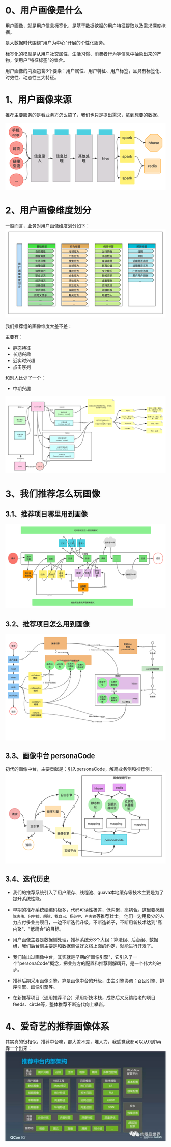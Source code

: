 # 0、用户画像是什么

用户画像，就是用户信息标签化，是基于数据挖掘的用户特征提取以及需求深度挖掘。

是大数据时代围绕"用户为中心"开展的个性化服务。

标签化的模型是从用户社交属性、生活习惯、消费者行为等信息中抽象出来的产物，使用户"特征标签"的集合。

用户画像的内涵包含3个要素：用户属性、用户特征、用户标签，且具有标签化、时效性、动态性三大特征。


# 1、用户画像来源

推荐主要服务的是看业务方怎么搞了，我们也只是提出需求，拿到想要的数据。

![](imgs/2021-08-13-画像数据收集流程图-V20210813.png)


# 2、用户画像维度划分

一般而言，业务对用户画像维度划分如下：
![](imgs/2021-08-13-用户标签维度-V20210813.png)

我们推荐组的画像维度大差不差：

主要有：
* 静态特征
* 长期兴趣
* 近实时兴趣
* 点击序列

和别人比少了一个：
* 中期兴趣

![](imgs/2021-08-13-feeds特征相关架构图.png)


# 3、我们推荐怎么玩画像

## 3.1、推荐项目哪里用到画像
![](imgs/2021-08-13-平安推荐系统画像使用流程图-V20210813.png)

## 3.2、推荐项目怎么用到画像
![](imgs/2021-08-13-推荐系统怎么用画像的-V20210813.png)

## 3.3、画像中台 personaCode
初代的画像中台，主要贡献是：引入personaCode，解耦业务侧和推荐侧：
![](imgs/2021-08-13-初代画像平台流程图-V20210813.png)


## 3.4、迭代历史

* 我们的推荐系统引入了用户缓存、线程池、guava本地缓存等技术主要是为了提升系统性能。

* 早期的推荐系统硬编码极多，代码可读性极差，低内聚，高耦合。这里要感谢`陈志伟、何宇蛟、胡弦、我自己、杨必宇、卢志锦`等推荐壮士。
    他们一边用极少的人力应付多业务项目，一边不断迭代升级，不断造轮子，不断用新技术达到"高内聚"、"低耦合"的目标。

* 用户画像主要是数据侧处理，推荐系统分3个大组：算法组、后台组、数据组，我们后台侧主要是和数据侧做好文档上面的约定，就能进行开发了。

* 我们输出过画像中台，其实就是早期的"画像引擎"，它引入了一个"personaCode"概念，把业务方的配置和推荐侧解耦开，是一个伟大的进步。

* 推荐后期采用画像引擎，算是画像中台的升级，由主引擎协调：召回引擎、排序引擎、画像引擎等。

* 在新推荐项目（通用推荐平台）采用新技术栈，成熟后又反馈给老的项目feeds、circle等，整体推荐不断迭代向上攀岩。



# 4、爱奇艺的推荐画像体系
其实真的很相似，推荐中台嘛，都大差不差，堆人力，我感觉我都可以从0到1再弄一个出来：
![](imgs/2021-08-13-n8o6U1.png)
